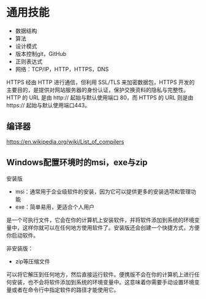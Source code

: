 # 通用技能

- 数据结构
- 算法
- 设计模式
- 版本控制git，GitHub
- 正则表达式
- 网络：TCP/IP，HTTP，HTTPS，DNS

HTTPS 经由 HTTP 进行通信，但利用 SSL/TLS 来加密数据包，HTTPS 开发的主要目的，是提供对网站服务器的身份认证，保护交换资料的隐私与完整性。HTTP 的 URL 是由 http:// 起始与默认使用端口 80，而 HTTPS 的 URL 则是由 https:// 起始与默认使用端口443。

## 编译器

<https://en.wikipedia.org/wiki/List_of_compilers>


## Windows配置环境时的msi，exe与zip

安装版
- msi：通常用于企业级软件的安装，因为它可以提供更多的安装选项和管理功能
- exe：简单易用，更适合个人用户

是一个可执行文件，它会在你的计算机上安装软件，并将软件添加到系统的环境变量中，这样你就可以在任何地方使用软件了。安装版还会创建一个快捷方式，方便你启动软件。

非安装版：
- zip等压缩文件
  
可以将它解压到任何地方，然后直接运行软件。便携版不会在你的计算机上进行任何安装，也不会将软件添加到系统的环境变量中。这意味着你需要手动设置环境变量或者在命令行中指定软件的路径才能使用它。